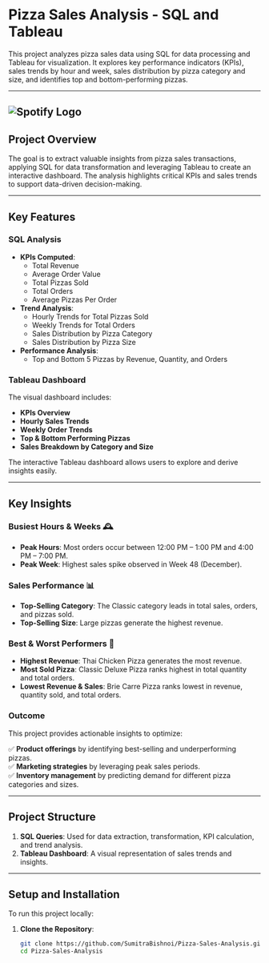 # Pizza Sales Analysis - SQL and Tableau

This project analyzes pizza sales data using SQL for data processing and Tableau for visualization. It explores key performance indicators (KPIs), sales trends by hour and week, sales distribution by pizza category and size, and identifies top and bottom-performing pizzas.

---
  ![Spotify Logo](https://github.com/SumitraBishnoi/Pizza-Sales-Analysis/blob/main/Pizza.png)
---
## Project Overview

The goal is to extract valuable insights from pizza sales transactions, applying SQL for data transformation and leveraging Tableau to create an interactive dashboard. The analysis highlights critical KPIs and sales trends to support data-driven decision-making.

---

## Key Features

### SQL Analysis
- **KPIs Computed**:
  - Total Revenue
  - Average Order Value
  - Total Pizzas Sold
  - Total Orders
  - Average Pizzas Per Order
- **Trend Analysis**:
  - Hourly Trends for Total Pizzas Sold
  - Weekly Trends for Total Orders
  - Sales Distribution by Pizza Category
  - Sales Distribution by Pizza Size
- **Performance Analysis**:
  - Top and Bottom 5 Pizzas by Revenue, Quantity, and Orders

### Tableau Dashboard
The visual dashboard includes:
- **KPIs Overview**
- **Hourly Sales Trends**
- **Weekly Order Trends**
- **Top & Bottom Performing Pizzas**
- **Sales Breakdown by Category and Size**

The interactive Tableau dashboard allows users to explore and derive insights easily.

---

## Key Insights

### Busiest Hours & Weeks 🕰️
- **Peak Hours**: Most orders occur between 12:00 PM – 1:00 PM and 4:00 PM – 7:00 PM.
- **Peak Week**: Highest sales spike observed in Week 48 (December).

### Sales Performance 📊
- **Top-Selling Category**: The Classic category leads in total sales, orders, and pizzas sold.
- **Top-Selling Size**: Large pizzas generate the highest revenue.

### Best & Worst Performers 💸
- **Highest Revenue**: Thai Chicken Pizza generates the most revenue.
- **Most Sold Pizza**: Classic Deluxe Pizza ranks highest in total quantity and total orders.
- **Lowest Revenue & Sales**: Brie Carre Pizza ranks lowest in revenue, quantity sold, and total orders.

### Outcome
This project provides actionable insights to optimize:  

✅ **Product offerings** by identifying best-selling and underperforming pizzas.  
✅ **Marketing strategies** by leveraging peak sales periods.  
✅ **Inventory management** by predicting demand for different pizza categories and sizes.  

---

## Project Structure

1. **SQL Queries**: Used for data extraction, transformation, KPI calculation, and trend analysis.
2. **Tableau Dashboard**: A visual representation of sales trends and insights.

---

## Setup and Installation

To run this project locally:

1. **Clone the Repository**:
   ```bash
   git clone https://github.com/SumitraBishnoi/Pizza-Sales-Analysis.git
   cd Pizza-Sales-Analysis
   
